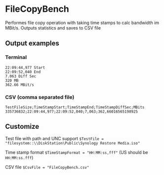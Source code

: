 # FileCopyBench
Performes file copy operation with taking time stamps to calc bandwidth im MBit/s. Outputs statistics and saves to CSV file

## Output examples
### Terminal
```
22:09:44,977 Start
22:09:52,040 End
7.063 Diff Sec
320 MB
362.66 MBit/s
```

### CSV (comma separated file)
```
TestFileSize;TimeStampStart;TimeStampEnd;TimeStampDiffSec;MBits
335736832;22:09:44,977;22:09:52,040;7,063;362,66016565198925
```
## Customize

Test file with path and UNC support ```$TestFile = "filesystem::\\DiskStation\Public\Synology Restore Media.iso"``` 

Time stamp format ```$TimeStampFormat = "HH:MM:ss,fff"``` (US should be ```HH:MM:ss.fff```)

CSV file ```$CsvFile = "FileCopyBench.csv"```
